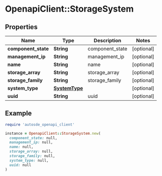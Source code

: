 # OpenapiClient::StorageSystem

## Properties

| Name | Type | Description | Notes |
| ---- | ---- | ----------- | ----- |
| **component_state** | **String** | component_state | [optional] |
| **management_ip** | **String** | management_ip | [optional] |
| **name** | **String** | name | [optional] |
| **storage_array** | **String** | storage_array | [optional] |
| **storage_family** | **String** | storage_family | [optional] |
| **system_type** | [**SystemType**](SystemType.md) |  | [optional] |
| **uuid** | **String** | uuid | [optional] |

## Example

```ruby
require 'autosde_openapi_client'

instance = OpenapiClient::StorageSystem.new(
  component_state: null,
  management_ip: null,
  name: null,
  storage_array: null,
  storage_family: null,
  system_type: null,
  uuid: null
)
```

